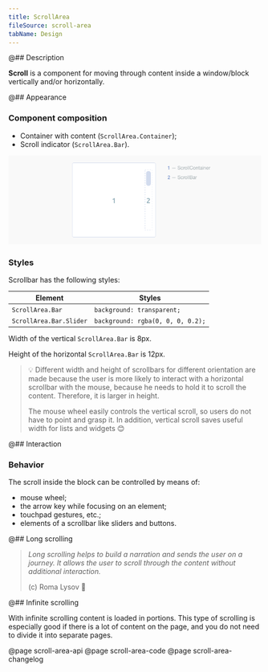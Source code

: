 ```yaml
---
title: ScrollArea
fileSource: scroll-area
tabName: Design
---
```


@## Description

**Scroll** is a component for moving through content inside a window/block vertically and/or horizontally.

@## Appearance

### Component composition

- Container with content (`ScrollArea.Container`);
- Scroll indicator (`ScrollArea.Bar`).

![scheme](static/scroll-scheme.png)

### Styles

Scrollbar has the following styles:

| Element                 | Styles                            |
| ----------------------- | --------------------------------- |
| `ScrollArea.Bar`        | `background: transparent;`        |
| `ScrollArea.Bar.Slider` | `background: rgba(0, 0, 0, 0.2);` |

Width of the vertical `ScrollArea.Bar` is 8px.

Height of the horizontal `ScrollArea.Bar` is 12px.

> 💡 Different width and height of scrollbars for different orientation are made because the user is more likely to interact with a horizontal scrollbar with the mouse, because he needs to hold it to scroll the content. Therefore, it is larger in height.
>
> The mouse wheel easily controls the vertical scroll, so users do not have to point and grasp it. In addition, vertical scroll saves useful width for lists and widgets 😊

@## Interaction

### Behavior

The scroll inside the block can be controlled by means of:

- mouse wheel;
- the arrow key while focusing on an element;
- touchpad gestures, etc.;
- elements of a scrollbar like sliders and buttons.

@## Long scrolling

> _Long scrolling helps to build a narration and sends the user on a journey. It allows the user to scroll through the content without additional interaction._
>
> (c) Roma Lysov 🤪

@## Infinite scrolling

With infinite scrolling content is loaded in portions. This type of scrolling is especially good if there is a lot of content on the page, and you do not need to divide it into separate pages.

@page scroll-area-api
@page scroll-area-code
@page scroll-area-changelog

